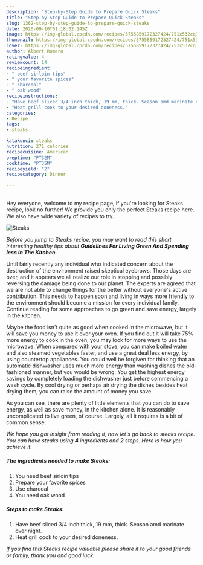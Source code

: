 ```yaml
---
description: "Step-by-Step Guide to Prepare Quick Steaks"
title: "Step-by-Step Guide to Prepare Quick Steaks"
slug: 1362-step-by-step-guide-to-prepare-quick-steaks
date: 2020-09-10T01:18:02.145Z
image: https://img-global.cpcdn.com/recipes/5755859172327424/751x532cq70/steaks-recipe-main-photo.jpg
thumbnail: https://img-global.cpcdn.com/recipes/5755859172327424/751x532cq70/steaks-recipe-main-photo.jpg
cover: https://img-global.cpcdn.com/recipes/5755859172327424/751x532cq70/steaks-recipe-main-photo.jpg
author: Albert Romero
ratingvalue: 4
reviewcount: 14
recipeingredient:
- " beef sirloin tips"
- " your favorite spices"
- " charcoal"
- " oak wood"
recipeinstructions:
- "Have beef sliced 3/4 inch thick, 19 mm, thick. Season amd marinate over night."
- "Heat grill cook to your desired doneness."
categories:
- Recipe
tags:
- steaks

katakunci: steaks 
nutrition: 271 calories
recipecuisine: American
preptime: "PT32M"
cooktime: "PT35M"
recipeyield: "2"
recipecategory: Dinner

---
```

<br>
Hey everyone, welcome to my recipe page, if you're looking for Steaks recipe, look no further! We provide you only the perfect Steaks recipe here. We also have wide variety of recipes to try.
<br>


![Steaks](https://img-global.cpcdn.com/recipes/5755859172327424/751x532cq70/steaks-recipe-main-photo.jpg)

<i>Before you jump to Steaks recipe, you may want to read this short interesting healthy tips about 
<strong>Guidelines For Living Green And Spending less In The Kitchen</strong>.</i>
</br>

Until fairly recently any individual who indicated concern about the destruction of the environment raised skeptical eyebrows. Those days are over, and it appears we all realize our role in stopping and possibly reversing the damage being done to our planet. The experts are agreed that we are not able to change things for the better without everyone's active contribution. This needs to happen soon and living in ways more friendly to the environment should become a mission for every individual family. Continue reading for some approaches to go green and save energy, largely in the kitchen.

Maybe the food isn't quite as good when cooked in the microwave, but it will save you money to use it over your oven. If you find out it will take 75% more energy to cook in the oven, you may look for more ways to use the microwave. When compared with your stove, you can make boiled water and also steamed vegetables faster, and use a great deal less energy, by using countertop appliances. You could well be forgiven for thinking that an automatic dishwasher uses much more energy than washing dishes the old-fashioned manner, but you would be wrong. You get the highest energy savings by completely loading the dishwasher just before commencing a wash cycle. By cool drying or perhaps air drying the dishes besides heat drying them, you can raise the amount of money you save.

As you can see, there are plenty of little elements that you can do to save energy, as well as save money, in the kitchen alone. It is reasonably uncomplicated to live green, of course. Largely, all it requires is a bit of common sense.


<i>We hope you got insight from reading it, now let's go back to steaks recipe. You can have steaks using <strong>4</strong> ingredients and <strong>2</strong> steps. Here is how you achieve it.
</i>

##### The ingredients needed to make Steaks:

1. You need  beef sirloin tips
1. Prepare  your favorite spices
1. Use  charcoal
1. You need  oak wood


##### Steps to make Steaks:

1. Have beef sliced 3/4 inch thick, 19 mm, thick. Season amd marinate over night.
1. Heat grill cook to your desired doneness.


<i>If you find this Steaks recipe valuable please share it to your good friends or family, thank you and good luck.</i>
